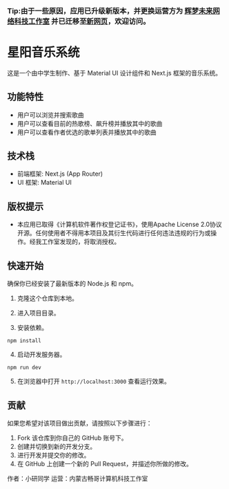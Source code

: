 ### Tip:由于一些原因，应用已升级新版本，并更换运营方为 [辉梦未来网络科技工作室](https://www.huimengfuture.xyz) 并已迁移至[新网页](https://music-online.huimengfuture.xyz/)，欢迎访问。
# 星阳音乐系统

这是一个由中学生制作、基于 Material UI 设计组件和 Next.js 框架的音乐系统。

## 功能特性

- 用户可以浏览并搜索歌曲
- 用户可以查看目前的热歌榜、飙升榜并播放其中的歌曲
- 用户可以查看作者优选的歌单列表并播放其中的歌曲

## 技术栈

- 前端框架: Next.js (App Router)
- UI 框架: Material UI

## 版权提示

- 本应用已取得《计算机软件著作权登记证书》，使用Apache License 2.0协议开源。任何使用者不得用本项目及其衍生代码进行任何违法违规的行为或操作。经我工作室发现的，将取消授权。

## 快速开始

确保你已经安装了最新版本的 Node.js 和 npm。

1. 克隆这个仓库到本地。

2. 进入项目目录。

3. 安装依赖。

```
npm install
```

4. 启动开发服务器。

```
npm run dev
```

5. 在浏览器中打开 `http://localhost:3000` 查看运行效果。

## 贡献

如果您希望对该项目做出贡献，请按照以下步骤进行：

1. Fork 该仓库到你自己的 GitHub 账号下。
2. 创建并切换到新的开发分支。
3. 进行开发并提交你的修改。
4. 在 GitHub 上创建一个新的 Pull Request，并描述你所做的修改。

作者：小研同学
运营：内蒙古畅哥计算机科技工作室
